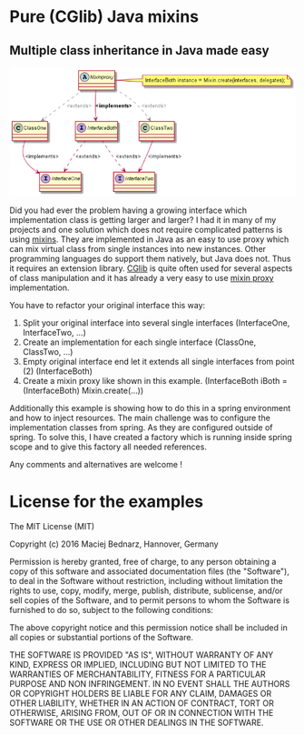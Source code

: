 # Pure (CGlib) Java mixins
## Multiple class inheritance in Java made easy

![uml](uml_what.png)

Did you had ever the problem having a growing interface which implementation class is getting larger and larger? 
I had it in many of my projects and one solution which does not require complicated patterns is using [mixins](https://en.wikipedia.org/wiki/Mixin).
They are implemented in Java as an easy to use proxy which can mix virtual class from single instances into new 
instances. Other programming languages do support them natively, but Java does not. Thus it requires an extension 
library. [CGlib](https://github.com/cglib/cglib) is quite often used for several aspects of class manipulation and it has already a very 
easy to use [mixin proxy](http://cglib.sourceforge.net/apidocs/net/sf/cglib/proxy/Mixin.html) implementation.

You have to refactor your original interface this way: 

1. Split your original interface into several single interfaces (InterfaceOne, InterfaceTwo, ...)
2. Create an implementation for each single interface (ClassOne, ClassTwo, ...)
3. Empty original interface end let it extends all single interfaces from point (2) (InterfaceBoth)
4. Create a mixin proxy like shown in this example. (InterfaceBoth iBoth = (InterfaceBoth) Mixin.create(...))

Additionally this example is showing how to do this in a spring environment and how to inject resources. The main 
challenge was to configure the implementation classes from spring. As they are configured outside of spring. To solve 
this, I have created a factory which is running inside spring scope and to give this factory all needed references.

Any comments and alternatives are welcome !

# License for the examples

The MIT License (MIT)

Copyright (c) 2016 Maciej Bednarz, Hannover, Germany

Permission is hereby granted, free of charge, to any person obtaining a copy of this software and associated documentation files (the "Software"), to deal in the Software without restriction, including without limitation the rights to use, copy, modify, merge, publish, distribute, sublicense, and/or sell copies of the Software, and to permit persons to whom the Software is furnished to do so, subject to the following conditions:

The above copyright notice and this permission notice shall be included in all copies or substantial portions of the Software.

THE SOFTWARE IS PROVIDED "AS IS", WITHOUT WARRANTY OF ANY KIND, EXPRESS OR IMPLIED, INCLUDING BUT NOT LIMITED TO THE WARRANTIES OF MERCHANTABILITY, FITNESS FOR A PARTICULAR PURPOSE AND NON INFRINGEMENT. IN NO EVENT SHALL THE AUTHORS OR COPYRIGHT HOLDERS BE LIABLE FOR ANY CLAIM, DAMAGES OR OTHER LIABILITY, WHETHER IN AN ACTION OF CONTRACT, TORT OR OTHERWISE, ARISING FROM, OUT OF OR IN CONNECTION WITH THE SOFTWARE OR THE USE OR OTHER DEALINGS IN THE SOFTWARE.
